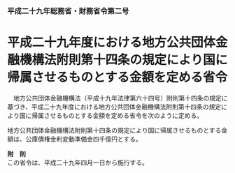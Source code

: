### 平成二十九年総務省・財務省令第二号  
# 平成二十九年度における地方公共団体金融機構法附則第十四条の規定により国に帰属させるものとする金額を定める省令  
　地方公共団体金融機構法（平成十九年法律第六十四号）附則第十四条の規定に基づき、平成二十九年度における地方公共団体金融機構法附則第十四条の規定により国に帰属させるものとする金額を定める省令を次のように定める。  
  
地方公共団体金融機構法附則第十四条の規定により国に帰属させるものとする金額は、公庫債権金利変動準備金四千億円とする。  
  
**附　則**  
この省令は、平成二十九年四月一日から施行する。  
  
